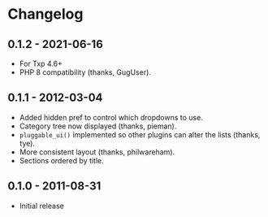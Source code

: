 # Changelog

## 0.1.2 - 2021-06-16

* For Txp 4.6+
* PHP 8 compatibility (thanks, GugUser).

## 0.1.1 - 2012-03-04

* Added hidden pref to control which dropdowns to use.
* Category tree now displayed (thanks, pieman).
* ``pluggable_ui()`` implemented so other plugins can alter the lists (thanks, tye).
* More consistent layout (thanks, philwareham).
* Sections ordered by title.

## 0.1.0 - 2011-08-31

* Initial release

